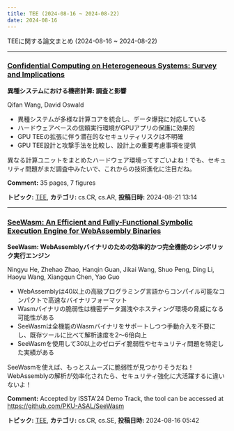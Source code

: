 ```yaml
---
title: TEE (2024-08-16 ~ 2024-08-22)
date: 2024-08-16
---
```


TEEに関する論文まとめ (2024-08-16 ~ 2024-08-22)


- - -

### [Confidential Computing on Heterogeneous Systems: Survey and Implications](http://arxiv.org/abs/2408.11601)

**異種システムにおける機密計算: 調査と影響**

Qifan Wang, David Oswald

- 異種システムが多様な計算コアを統合し、データ爆発に対応している
- ハードウェアベースの信頼実行環境がGPUアプリの保護に効果的
- GPU TEEの拡張に伴う潜在的なセキュリティリスクは不明確
- GPU TEE設計と攻撃手法を比較し、設計上の重要考慮事項を提供

異なる計算ユニットをまとめたハードウェア環境ってすごいよね！でも、セキュリティ問題がまだ調査中みたいで、これからの技術進化に注目だね。

**Comment:** 35 pages, 7 figures

**トピック:** [TEE](../../tee), **カテゴリ:** cs.CR, cs.AR, **投稿日時:** 2024-08-21 13:14


- - -

### [SeeWasm: An Efficient and Fully-Functional Symbolic Execution Engine for WebAssembly Binaries](http://arxiv.org/abs/2408.08537)

**SeeWasm: WebAssemblyバイナリのための効率的かつ完全機能のシンボリック実行エンジン**

Ningyu He, Zhehao Zhao, Hanqin Guan, Jikai Wang, Shuo Peng, Ding Li, Haoyu Wang, Xiangqun Chen, Yao Guo

- WebAssemblyは40以上の高級プログラミング言語からコンパイル可能なコンパクトで高速なバイナリフォーマット
- Wasmバイナリの脆弱性は機密データ漏洩やホスティング環境の脅威になる可能性がある
- SeeWasmは全機能のWasmバイナリをサポートしつつ手動介入を不要にし、既存ツールに比べて解析速度を2〜6倍向上
- SeeWasmを使用して30以上のゼロデイ脆弱性やセキュリティ問題を特定した実績がある

SeeWasmを使えば、もっとスムーズに脆弱性が見つかりそうだね！WebAssemblyの解析が効率化されたら、セキュリティ強化に大活躍するに違いないよ！

**Comment:** Accepted by ISSTA'24 Demo Track, the tool can be accessed at   https://github.com/PKU-ASAL/SeeWasm

**トピック:** [TEE](../../tee), **カテゴリ:** cs.CR, cs.SE, **投稿日時:** 2024-08-16 05:42
